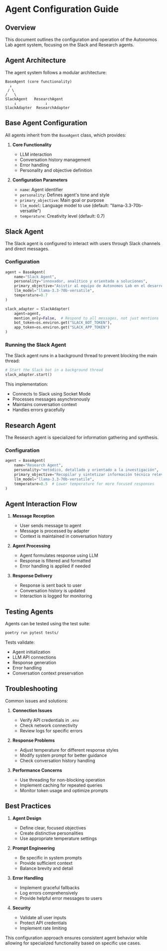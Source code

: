 # Agent Configuration Guide

## Overview

This document outlines the configuration and operation of the Autonomos Lab agent system, focusing on the Slack and Research agents.

## Agent Architecture

The agent system follows a modular architecture:

```
BaseAgent (core functionality)
  ↓
 / \
/   \
SlackAgent   ResearchAgent
    ↓             ↓
SlackAdapter  ResearchAdapter
```

## Base Agent Configuration

All agents inherit from the `BaseAgent` class, which provides:

1. **Core Functionality**
   - LLM interaction
   - Conversation history management
   - Error handling
   - Personality and objective definition

2. **Configuration Parameters**
   - `name`: Agent identifier
   - `personality`: Defines agent's tone and style
   - `primary_objective`: Main goal or purpose
   - `llm_model`: Language model to use (default: "llama-3.3-70b-versatile")
   - `temperature`: Creativity level (default: 0.7)

## Slack Agent

The Slack agent is configured to interact with users through Slack channels and direct messages.

### Configuration

```python
agent = BaseAgent(
    name="Slack Agent",
    personality="innovador, analítico y orientado a soluciones",
    primary_objective="Asistir al equipo de Autonomos Lab en el desarrollo de productos y servicios innovadores",
    llm_model="llama-3.3-70b-versatile",
    temperature=0.7
)

slack_adapter = SlackAdapter(
    agent=agent,
    mention_only=False,  # Respond to all messages, not just mentions
    bot_token=os.environ.get("SLACK_BOT_TOKEN"),
    app_token=os.environ.get("SLACK_APP_TOKEN")
)
```

### Running the Slack Agent

The Slack agent runs in a background thread to prevent blocking the main thread:

```python
# Start the Slack bot in a background thread
slack_adapter.start()
```

This implementation:
- Connects to Slack using Socket Mode
- Processes messages asynchronously
- Maintains conversation context
- Handles errors gracefully

## Research Agent

The Research agent is specialized for information gathering and synthesis.

### Configuration

```python
agent = BaseAgent(
    name="Research Agent",
    personality="metódico, detallado y orientado a la investigación",
    primary_objective="Recopilar y sintetizar información técnica relevante",
    llm_model="llama-3.3-70b-versatile",
    temperature=0.5  # Lower temperature for more focused responses
)
```

## Agent Interaction Flow

1. **Message Reception**
   - User sends message to agent
   - Message is processed by adapter
   - Context is maintained in conversation history

2. **Agent Processing**
   - Agent formulates response using LLM
   - Response is filtered and formatted
   - Error handling is applied if needed

3. **Response Delivery**
   - Response is sent back to user
   - Conversation history is updated
   - Interaction is logged for monitoring

## Testing Agents

Agents can be tested using the test suite:

```bash
poetry run pytest tests/
```

Tests validate:
- Agent initialization
- LLM API connections
- Response generation
- Error handling
- Conversation context preservation

## Troubleshooting

Common issues and solutions:

1. **Connection Issues**
   - Verify API credentials in `.env`
   - Check network connectivity
   - Review logs for specific errors

2. **Response Problems**
   - Adjust temperature for different response styles
   - Modify system prompt for better guidance
   - Check conversation history handling

3. **Performance Concerns**
   - Use threading for non-blocking operation
   - Implement caching for repeated queries
   - Monitor token usage and optimize prompts

## Best Practices

1. **Agent Design**
   - Define clear, focused objectives
   - Create distinctive personalities
   - Use appropriate temperature settings

2. **Prompt Engineering**
   - Be specific in system prompts
   - Provide sufficient context
   - Balance brevity and detail

3. **Error Handling**
   - Implement graceful fallbacks
   - Log errors comprehensively
   - Provide helpful error messages to users

4. **Security**
   - Validate all user inputs
   - Protect API credentials
   - Implement rate limiting

This configuration approach ensures consistent agent behavior while allowing for specialized functionality based on specific use cases.
